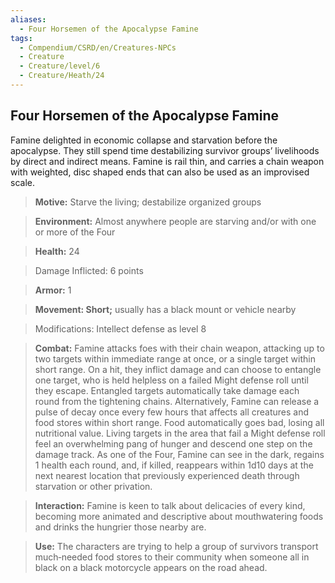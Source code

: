 ```yaml
---
aliases:
  - Four Horsemen of the Apocalypse Famine
tags:
  - Compendium/CSRD/en/Creatures-NPCs
  - Creature
  - Creature/level/6
  - Creature/Heath/24
---
```

  
## Four Horsemen of the Apocalypse Famine     
Famine delighted in economic collapse and starvation before the apocalypse. They still spend time destabilizing survivor groups’ livelihoods by direct and indirect means. Famine is rail thin, and carries a chain weapon with weighted, disc shaped ends that can also be used as an improvised scale.  
>**Motive:** Starve the living; destabilize organized groups    
>**Environment:** Almost anywhere people are starving and/or with one or more of the Four  
>**Health:** 24    
>Damage Inflicted: 6 points    
>**Armor:** 1    
>**Movement: Short;** usually has a black mount or vehicle nearby    
>Modifications: Intellect defense as level 8    
>**Combat:** Famine attacks foes with their chain weapon, attacking up to two targets within immediate range at once, or a single target within short range. On a hit, they inflict damage and can choose to entangle one target, who is held helpless on a failed Might defense roll until they escape. Entangled targets automatically take damage each round from the tightening chains. Alternatively, Famine can release a pulse of decay once every few hours that affects all creatures and food stores within short range. Food automatically goes bad, losing all nutritional value. Living targets in the area that fail a Might defense roll feel an overwhelming pang of hunger and descend one step on the damage track. As one of the Four, Famine can see in the dark, regains 1 health each round, and, if killed, reappears within 1d10 days at the next nearest location that previously experienced death through starvation or other privation.     
>  
>**Interaction:** Famine is keen to talk about delicacies of every kind, becoming more animated and descriptive about mouthwatering foods and drinks the hungrier those nearby are.  
>**Use:** The characters are trying to help a group of survivors transport much‑needed food stores to their community when someone all in black on a black motorcycle appears on the road ahead.  
